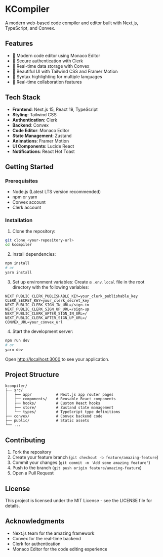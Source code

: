 # KCompiler

A modern web-based code compiler and editor built with Next.js, TypeScript, and Convex.

## Features

- 🚀 Modern code editor using Monaco Editor
- 🔐 Secure authentication with Clerk
- 💾 Real-time data storage with Convex
- 🎨 Beautiful UI with Tailwind CSS and Framer Motion
- 📝 Syntax highlighting for multiple languages
- 🔄 Real-time collaboration features

## Tech Stack

- **Frontend**: Next.js 15, React 19, TypeScript
- **Styling**: Tailwind CSS
- **Authentication**: Clerk
- **Backend**: Convex
- **Code Editor**: Monaco Editor
- **State Management**: Zustand
- **Animations**: Framer Motion
- **UI Components**: Lucide React
- **Notifications**: React Hot Toast

## Getting Started

### Prerequisites

- Node.js (Latest LTS version recommended)
- npm or yarn
- Convex account
- Clerk account

### Installation

1. Clone the repository:
```bash
git clone <your-repository-url>
cd kcompiler
```

2. Install dependencies:
```bash
npm install
# or
yarn install
```

3. Set up environment variables:
Create a `.env.local` file in the root directory with the following variables:
```
NEXT_PUBLIC_CLERK_PUBLISHABLE_KEY=your_clerk_publishable_key
CLERK_SECRET_KEY=your_clerk_secret_key
NEXT_PUBLIC_CLERK_SIGN_IN_URL=/sign-in
NEXT_PUBLIC_CLERK_SIGN_UP_URL=/sign-up
NEXT_PUBLIC_CLERK_AFTER_SIGN_IN_URL=/
NEXT_PUBLIC_CLERK_AFTER_SIGN_UP_URL=/
CONVEX_URL=your_convex_url
```

4. Start the development server:
```bash
npm run dev
# or
yarn dev
```

Open [http://localhost:3000](http://localhost:3000) to see your application.

## Project Structure

```
kcompiler/
├── src/
│   ├── app/           # Next.js app router pages
│   ├── components/    # Reusable React components
│   ├── hooks/         # Custom React hooks
│   ├── store/         # Zustand state management
│   └── types/         # TypeScript type definitions
├── convex/            # Convex backend code
├── public/            # Static assets
└── ...
```

## Contributing

1. Fork the repository
2. Create your feature branch (`git checkout -b feature/amazing-feature`)
3. Commit your changes (`git commit -m 'Add some amazing feature'`)
4. Push to the branch (`git push origin feature/amazing-feature`)
5. Open a Pull Request

## License

This project is licensed under the MIT License - see the LICENSE file for details.

## Acknowledgments

- Next.js team for the amazing framework
- Convex for the real-time backend
- Clerk for authentication
- Monaco Editor for the code editing experience
